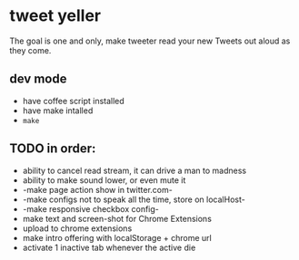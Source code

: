 # tweet yeller

The goal is one and only, make tweeter read your new Tweets out aloud as they come.

## dev mode

- have coffee script installed
- have make intalled
- `make`

## TODO in order:

- ability to cancel read stream, it can drive a man to madness
- ability to make sound lower, or even mute it
- -make page action show in twitter.com-
- -make configs not to speak all the time, store on localHost-
- -make responsive checkbox config-
- make text and screen-shot for Chrome Extensions
- upload to chrome extensions
- make intro offering with localStorage + chrome url
- activate 1 inactive tab whenever the active die
